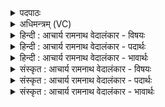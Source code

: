 <details><summary>पदपाठः</summary>

सः꣢। नः꣣। दूरा꣢त्। दुः꣣। आ꣢त्। च꣣। आसा꣢त्। च꣣। नि꣢। म꣡र्त्या꣢꣯त्। अ꣣घायोः꣢। पा꣣हि꣢। स꣡द꣢꣯म्। इत्। वि꣣श्वा꣡युः꣢। वि꣣श्व꣢। आयुः꣢। १६३६।
</details>

<details><summary>अधिमन्त्रम् (VC)</summary>

- अग्निः
- शुनःशेप  आजीगर्तिः
- गायत्री
- षड्जः
</details>

<details><summary>हिन्दी : आचार्य रामनाथ वेदालंकार - विषयः</summary>

आगे फिर वही विषय है।
</details>

<details><summary>हिन्दी : आचार्य रामनाथ वेदालंकार - पदार्थः</summary>

पदार्थान्वयभाषाः -  हे परमात्मन् वा आचार्य! (विश्वायुः)सौ वर्ष की पूर्ण आयु की प्राप्ति का उपदेश देनेवाले(सः)वह आप(दूरात् च)दूर से(आसात् च)और समीप से(अघायोः)दूसरों को पापी बनाना चाहनेवाले(मर्त्यात्)मनुष्य से(सदम् इत्)सदा ही(अस्मान्)हमें(नि पाहि)निरन्तर बचाते रहो ॥३॥
</details>

<details><summary>हिन्दी : आचार्य रामनाथ वेदालंकार - भावार्थः</summary>

भावार्थभाषाः -  परमेश्वर की प्रेरणा से और सद्गुरुओं के उपदेश से सब लोग पापात्माओं की कुसङ्गति छोड़कर,सत्सङ्ग करके नैतिक नियमों और स्वास्थ्य के नियमों का पालन करते हुए सदाचारी और दीर्घायु होवें ॥३॥
</details>

<details><summary>संस्कृत : आचार्य रामनाथ वेदालंकार - विषयः</summary>

अथ पुनरपि तमेव विषयमाह।
</details>

<details><summary>संस्कृत : आचार्य रामनाथ वेदालंकार - पदार्थः</summary>

पदार्थान्वयभाषाः -  हे परमात्मन् आचार्य वा! (विश्वायुः)विश्वं सम्पूर्णं शतवार्षिकं आयुर्यस्मात् तथाविधः(सः)असौ त्वम्(दूरात् च)विप्रकृष्टदेशाच्च, (आसात् च)समीपाच्च(अघायोः)अघं पापं परेषामिच्छतीति अघायुः तस्मात्।[अघशब्दात्‘छन्दसि परेच्छायां क्यच उपसंख्यानम्’। वा० ३।१।८ इति परेच्छायां क्यच्।‘अश्वाघस्यात्’अ० ७।४।३७ इत्यघस्याकारान्तादेशः।] (मर्त्यात्)मनुष्यात्(सदम् इत्)सदैव(नः)अस्मान्(निपाहि)निरन्तरं रक्ष ॥३॥२
</details>

<details><summary>संस्कृत : आचार्य रामनाथ वेदालंकार - भावार्थः</summary>

भावार्थभाषाः -  परमेशप्रेरणया सद्गुरूणामुपदेशेन च सर्वे जनाः पापात्मनां कुसंगतिं विहाय सत्सङ्गं कृत्वा नैतिकनियमान् स्वास्थ्यनियमांश्च पालयन्तः सदाचारिणो दीर्घायुषश्च भवेयुः ॥३॥
</details>